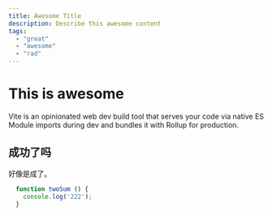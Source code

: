 ```yaml
---
title: Awesome Title
description: Describe this awesome content
tags:
  - "great"
  - "awesome"
  - "rad"
---
```


# This is awesome

Vite is an opinionated web dev build tool that serves your code via native ES Module imports during dev and bundles it with Rollup for production.

## 成功了吗
好像是成了。
```js
  function twoSum () {
    console.log('222');
  }
```

